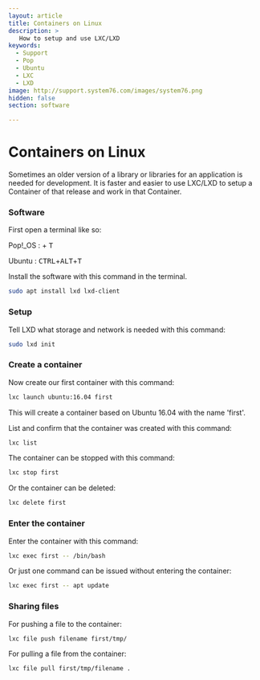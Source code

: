 ```yaml
---
layout: article
title: Containers on Linux
description: >
   How to setup and use LXC/LXD
keywords:
  - Support
  - Pop
  - Ubuntu
  - LXC
  - LXD
image: http://support.system76.com/images/system76.png
hidden: false
section: software

---
```


# Containers on Linux

Sometimes an older version of a library or libraries for an application is needed for development. It is faster and easier to use LXC/LXD to setup a Container of that release and work in that Container.

### Software

First open a terminal like so:

Pop!_OS : <kbd><font-awesome-icon :icon="['fab', 'pop-os']"></font-awesome-icon></kbd> + <kbd>T</kbd>

Ubuntu : <kbd>CTRL</kbd>+<kbd>ALT</kbd>+<kbd>T</kbd>

Install the software with this command in the terminal.

```bash
sudo apt install lxd lxd-client
```

### Setup

Tell LXD what storage and network is needed with this command:

```bash
sudo lxd init
```

### Create a container

Now create our first container with this command:

```bash
lxc launch ubuntu:16.04 first
```

This will create a container based on Ubuntu 16.04 with the name 'first'.

List and confirm that the container was created with this command:

```bash
lxc list
```

The container can be stopped with this command:

```bash
lxc stop first
```

Or the container can be deleted:

```bash
lxc delete first
```

### Enter the container

Enter the container with this command:

```bash
lxc exec first -- /bin/bash
```

Or just one command can be issued without entering the container:

```bash
lxc exec first -- apt update
```

### Sharing files

For pushing a file to the container:

```bash
lxc file push filename first/tmp/
```

For pulling a file from the container:

```bash
lxc file pull first/tmp/filename .
```

